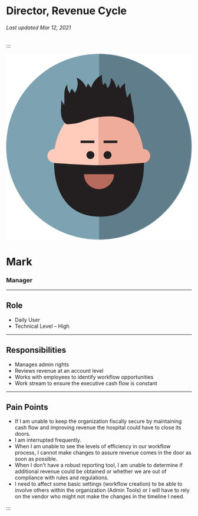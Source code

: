 # Director, Revenue Cycle

###### Last updated Mar 12, 2021

:::

<div class="persona-header">

![Avatar Image](./assets/avatars/avatar39.svg)

<div>

# Mark

### Manager

</div>

</div>

<article>

---

## Role

-   Daily User
-   Technical Level – High



---

## Responsibilities

-   Manages admin rights
-   Reviews revenue at an account level
-   Works with employees to identify workflow opportunities
-   Work stream to ensure the executive cash flow is constant




---

## Pain Points

-   If I am unable to keep the organization fiscally secure by maintaining cash flow and improving revenue the hospital could have to close its doors.
-   I am interrupted frequently.
-   When I am unable to see the levels of efficiency in our workflow process, I cannot make changes to assure revenue comes in the door as soon as possible.
-   When I don't have a robust reporting tool, I am unable to determine if additional revenue could be obtained or whether we are out of compliance with rules and regulations.
-   I need to affect some basic settings (workflow creation) to be able to involve others within the organization (Admin Tools) or I will have to rely on the vendor who might not make the changes in the timeline I need.



</article>

:::
